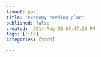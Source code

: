 ```yaml
---
layout: post
title: "economy reading plan"
published: false
created:  2014 Aug 26 08:47:23 PM
tags: [life]
categories: [tech]

---
```



